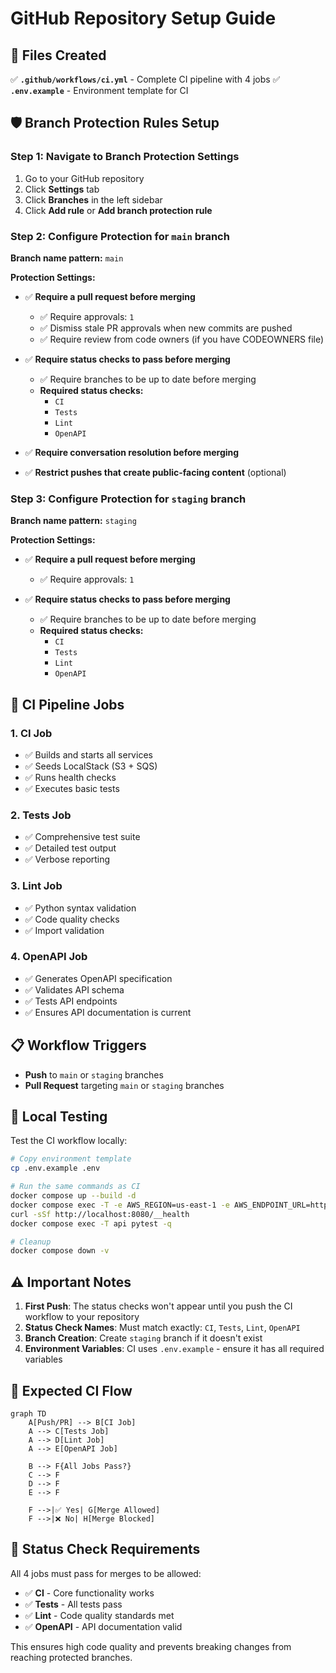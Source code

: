 # GitHub Repository Setup Guide

## 🔧 Files Created

✅ **`.github/workflows/ci.yml`** - Complete CI pipeline with 4 jobs
✅ **`.env.example`** - Environment template for CI

## 🛡️ Branch Protection Rules Setup

### Step 1: Navigate to Branch Protection Settings

1. Go to your GitHub repository
2. Click **Settings** tab
3. Click **Branches** in the left sidebar
4. Click **Add rule** or **Add branch protection rule**

### Step 2: Configure Protection for `main` branch

**Branch name pattern:** `main`

**Protection Settings:**
- ✅ **Require a pull request before merging**
  - ✅ Require approvals: `1`
  - ✅ Dismiss stale PR approvals when new commits are pushed
  - ✅ Require review from code owners (if you have CODEOWNERS file)

- ✅ **Require status checks to pass before merging**
  - ✅ Require branches to be up to date before merging
  - **Required status checks:**
    - `CI`
    - `Tests` 
    - `Lint`
    - `OpenAPI`

- ✅ **Require conversation resolution before merging**
- ✅ **Restrict pushes that create public-facing content** (optional)

### Step 3: Configure Protection for `staging` branch

**Branch name pattern:** `staging`

**Protection Settings:**
- ✅ **Require a pull request before merging**
  - ✅ Require approvals: `1`

- ✅ **Require status checks to pass before merging**
  - ✅ Require branches to be up to date before merging
  - **Required status checks:**
    - `CI`
    - `Tests`
    - `Lint` 
    - `OpenAPI`

## 🚀 CI Pipeline Jobs

### 1. **CI Job**
- ✅ Builds and starts all services
- ✅ Seeds LocalStack (S3 + SQS)
- ✅ Runs health checks
- ✅ Executes basic tests

### 2. **Tests Job**
- ✅ Comprehensive test suite
- ✅ Detailed test output
- ✅ Verbose reporting

### 3. **Lint Job**
- ✅ Python syntax validation
- ✅ Code quality checks
- ✅ Import validation

### 4. **OpenAPI Job**
- ✅ Generates OpenAPI specification
- ✅ Validates API schema
- ✅ Tests API endpoints
- ✅ Ensures API documentation is current

## 📋 Workflow Triggers

- **Push** to `main` or `staging` branches
- **Pull Request** targeting `main` or `staging` branches

## 🔧 Local Testing

Test the CI workflow locally:

```bash
# Copy environment template
cp .env.example .env

# Run the same commands as CI
docker compose up --build -d
docker compose exec -T -e AWS_REGION=us-east-1 -e AWS_ENDPOINT_URL=http://localstack:4566 api python -m api.scripts.init_localstack
curl -sSf http://localhost:8080/__health
docker compose exec -T api pytest -q

# Cleanup
docker compose down -v
```

## ⚠️ Important Notes

1. **First Push**: The status checks won't appear until you push the CI workflow to your repository
2. **Status Check Names**: Must match exactly: `CI`, `Tests`, `Lint`, `OpenAPI`
3. **Branch Creation**: Create `staging` branch if it doesn't exist
4. **Environment Variables**: CI uses `.env.example` - ensure it has all required variables

## 🎯 Expected CI Flow

```mermaid
graph TD
    A[Push/PR] --> B[CI Job]
    A --> C[Tests Job] 
    A --> D[Lint Job]
    A --> E[OpenAPI Job]
    
    B --> F{All Jobs Pass?}
    C --> F
    D --> F
    E --> F
    
    F -->|✅ Yes| G[Merge Allowed]
    F -->|❌ No| H[Merge Blocked]
```

## 🚦 Status Check Requirements

All 4 jobs must pass for merges to be allowed:
- ✅ **CI** - Core functionality works
- ✅ **Tests** - All tests pass
- ✅ **Lint** - Code quality standards met
- ✅ **OpenAPI** - API documentation valid

This ensures high code quality and prevents breaking changes from reaching protected branches.
